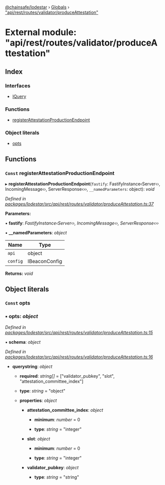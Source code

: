 [@chainsafe/lodestar](../README.md) › [Globals](../globals.md) › ["api/rest/routes/validator/produceAttestation"](_api_rest_routes_validator_produceattestation_.md)

# External module: "api/rest/routes/validator/produceAttestation"

## Index

### Interfaces

* [IQuery](../interfaces/_api_rest_routes_validator_produceattestation_.iquery.md)

### Functions

* [registerAttestationProductionEndpoint](_api_rest_routes_validator_produceattestation_.md#const-registerattestationproductionendpoint)

### Object literals

* [opts](_api_rest_routes_validator_produceattestation_.md#const-opts)

## Functions

### `Const` registerAttestationProductionEndpoint

▸ **registerAttestationProductionEndpoint**(`fastify`: FastifyInstance‹Server‹›, IncomingMessage‹›, ServerResponse‹››, `__namedParameters`: object): *void*

*Defined in [packages/lodestar/src/api/rest/routes/validator/produceAttestation.ts:37](https://github.com/ChainSafe/lodestar/blob/af95f0522/packages/lodestar/src/api/rest/routes/validator/produceAttestation.ts#L37)*

**Parameters:**

▪ **fastify**: *FastifyInstance‹Server‹›, IncomingMessage‹›, ServerResponse‹››*

▪ **__namedParameters**: *object*

Name | Type |
------ | ------ |
`api` | object |
`config` | IBeaconConfig |

**Returns:** *void*

## Object literals

### `Const` opts

### ▪ **opts**: *object*

*Defined in [packages/lodestar/src/api/rest/routes/validator/produceAttestation.ts:15](https://github.com/ChainSafe/lodestar/blob/af95f0522/packages/lodestar/src/api/rest/routes/validator/produceAttestation.ts#L15)*

▪ **schema**: *object*

*Defined in [packages/lodestar/src/api/rest/routes/validator/produceAttestation.ts:16](https://github.com/ChainSafe/lodestar/blob/af95f0522/packages/lodestar/src/api/rest/routes/validator/produceAttestation.ts#L16)*

* **querystring**: *object*

  * **required**: *string[]* = ["validator_pubkey", "slot", "attestation_committee_index"]

  * **type**: *string* = "object"

  * **properties**: *object*

    * **attestation_committee_index**: *object*

      * **minimum**: *number* = 0

      * **type**: *string* = "integer"

    * **slot**: *object*

      * **minimum**: *number* = 0

      * **type**: *string* = "integer"

    * **validator_pubkey**: *object*

      * **type**: *string* = "string"
